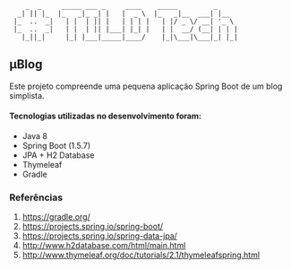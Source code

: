 ```
    _  _     _____ ___ _     ____    _____         _
  _| || |_  |_   _|_ _| |   |  _ \  |_   _|__  ___| |__
 |_  ..  _|   | |  | || |   | | | |   | |/ _ \/ __| '_ \
 |_  ..  _|   | |  | || |___| |_| |   | |  __/ (__| | | |
   |_||_|     |_| |___|_____|____/    |_|\___|\___|_| |_|
```

## µBlog

Este projeto compreende uma pequena aplicação Spring Boot de um blog simplista.

#### Tecnologias utilizadas no desenvolvimento foram:

* Java 8
* Spring Boot (1.5.7)
* JPA + H2 Database
* Thymeleaf
* Gradle 

### Referências

1. https://gradle.org/
2. https://projects.spring.io/spring-boot/
3. https://projects.spring.io/spring-data-jpa/
4. http://www.h2database.com/html/main.html
5. http://www.thymeleaf.org/doc/tutorials/2.1/thymeleafspring.html

